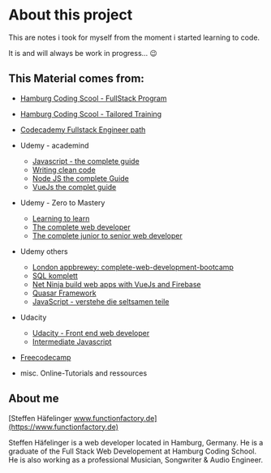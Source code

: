 # About this project

This are notes i took for myself from the moment i started learning to code.

It is and will always be work in progress... 😉

## This Material comes from:

- [Hamburg Coding Scool - FullStack Program](https://hamburgcodingschool.com/en/fullstackprogram/)
- [Hamburg Coding Scool - Tailored Training](https://hamburgcodingschool.com/en/tailored-training/)
- [Codecademy Fullstack Engineer path](https://www.codecademy.com/learn/paths/full-stack-engineer-career-path)
- Udemy - academind
  - [Javascript - the complete guide](https://www.udemy.com/course/javascript-the-complete-guide-2020-beginner-advanced/)
  - [Writing clean code](https://www.udemy.com/course/writing-clean-code/)
  - [Node JS the complete Guide](https://www.udemy.com/course/nodejs-the-complete-guide/learn/lecture/11561804?start=30#overview)
  - [VueJs the complet guide](https://www.udemy.com/course/vuejs-2-the-complete-guide/)

- Udemy - Zero to Mastery
  - [Learning to learn](https://www.udemy.com/course/learning-to-learn-efficient-learning-zero-to-mastery/)
  - [The complete web developer](https://www.udemy.com/course/the-complete-web-developer-zero-to-mastery/)
  - [The complete junior to senior web developer](https://www.udemy.com/course/the-complete-junior-to-senior-web-developer-roadmap/)

- Udemy others
  - [London appbrewey: complete-web-development-bootcamp](https://www.udemy.com/course/the-complete-web-development-bootcamp/)
  - [SQL komplett](https://www.udemy.com/course/sql-komplett)
  - [Net Ninja build web apps with VueJs and Firebase](https://www.udemy.com/course/build-web-apps-with-vuejs-firebase)
  - [Quasar Framework](https://www.udemy.com/course/quasarframework)
  - [JavaScript - verstehe die seltsamen teile](https://www.udemy.com/course/javascript-verstehe-die-seltsamen-teile/)

- Udacity
  - [Udacity - Front end web developer](https://www.udacity.com/course/front-end-web-developer-nanodegree--nd0011)
  - [Intermediate Javascript](https://www.udacity.com/course/intermediate-javascript-nanodegree--nd032)

- [Freecodecamp](https://www.freecodecamp.org/learn/)
- misc. Online-Tutorials and ressources

## About me

 [Steffen Häfelinger www.functionfactory.de](https://www.functionfactory.de)

Steffen Häfelinger is a web developer located in Hamburg, Germany. He is a graduate of the Full Stack Web Developement at Hamburg Coding School. He is also working as a professional Musician, Songwriter & Audio Engineer.

<!-- Web: www.steffen-haefelinger.com

Mail: mail@steffen-haefelinger.com

GitHub: https://github.com/shaefelinger

Facebook: https://www.facebook.com/steffen.hafelinger/ -->
